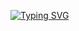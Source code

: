 [![Typing SVG](https://readme-typing-svg.demolab.com/?lines=Olá,++Seja+bem+vindo(a)+ao+meu+perfil!;Second+line+of+text)](https://git.io/typing-svg)


<!--### Hi there 👋


**Dakorte/Dakorte** is a ✨ _special_ ✨ repository because its `README.md` (this file) appears on your GitHub profile.

Here are some ideas to get you started:

- 🔭 I’m currently working on ...
- 🌱 I’m currently learning ...
- 👯 I’m looking to collaborate on ...
- 🤔 I’m looking for help with ...
- 💬 Ask me about ...
- 📫 How to reach me: ...
- 😄 Pronouns: ...
- ⚡ Fun fact: ...
-->
